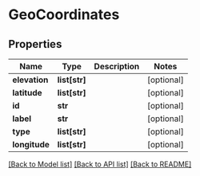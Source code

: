 # GeoCoordinates

## Properties
Name | Type | Description | Notes
------------ | ------------- | ------------- | -------------
**elevation** | **list[str]** |  | [optional] 
**latitude** | **list[str]** |  | [optional] 
**id** | **str** |  | [optional] 
**label** | **str** |  | [optional] 
**type** | **list[str]** |  | [optional] 
**longitude** | **list[str]** |  | [optional] 

[[Back to Model list]](../README.md#documentation-for-models) [[Back to API list]](../README.md#documentation-for-api-endpoints) [[Back to README]](../README.md)


